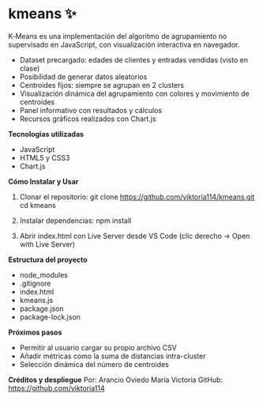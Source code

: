 # kmeans ✨

K‑Means es una implementación del algoritmo de agrupamiento no supervisado en JavaScript, con visualización interactiva en navegador.

- Dataset precargado: edades de clientes y entradas vendidas (visto en clase)
- Posibilidad de generar datos aleatorios
- Centroides fijos: siempre se agrupan en 2 clusters
- Visualización dinámica del agrupamiento con colores y movimiento de centroides
- Panel informativo con resultados y cálculos
- Recursos gráficos realizados con Chart.js

**Tecnologias utilizadas**
- JavaScript
- HTML5 y CSS3
- Chart.js

 **Cómo Instalar y Usar**
  
1. Clonar el repositorio: git clone https://github.com/viktoria114/kmeans.git
cd kmeans

2. Instalar dependencias: npm install

3. Abrir index.html con Live Server desde VS Code (clic derecho → Open with Live Server)

**Estructura del proyecto**
- node_modules
- .gitignore
- index.html
- kmeans.js
- package.json
- package-lock.json

**Próximos pasos**
- Permitir al usuario cargar su propio archivo CSV
- Añadir métricas como la suma de distancias intra-cluster
- Selección dinámica del número de centroides

**Créditos y despliegue**
Por: Arancio Oviedo María Victoria
GitHub: https://github.com/viktoria114
